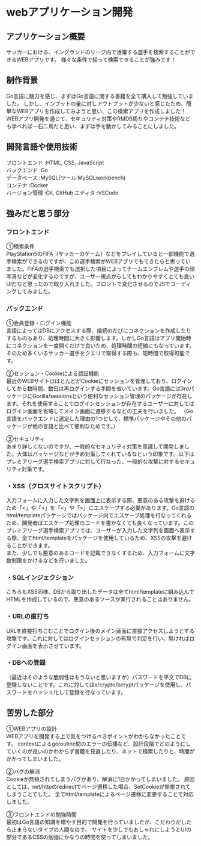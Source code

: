 # webアプリケーション開発

## アプリケーション概要
サッカーにおける、イングランドのリーグ内で活躍する選手を検索することができるWEBアプリです。
様々な条件で絞って検索できることが強みです！

## 制作背景
Go言語に魅力を感じ、まずはGo言語に関する書籍を全て購入して勉強していました。
しかし、インプットの量に対しアウトプットが少ないと感じたため、簡単なWEBアプリを作成してみようと思い、この検索アプリを作成しました！
WEBアプリ開発を通じて、セキュリティ対策やRMDB周りやコンテナ技術なども学べれば一石二鳥だと思い、まずは手を動かしてみることにしました。

## 開発言語や使用技術
フロントエンド  :HTML, CSS, JavaScript  
バックエンド    :Go  
データベース    :MySQL(ツール:MySQLworkbench)  
コンテナ       :Docker  
バージョン管理  :Git, GitHub
エディタ       :VSCode

## 強みだと思う部分
### フロントエンド
①検索条件  
PlayStation5のFIFA（サッカーのゲーム）などをプレイしていると一部機能で選手検索ができるのですが、この選手検索がWEBアプリでもできたらと思っていました。FIFAの選手検索でも選択した項目によってチームエンブレムや選手の顔写真などが変化するのですが、ユーザー視点からしてもわかりやすくとても良いUIだなと思ったので取り入れました。フロントで変化させるのでJSでコーディングしてみました。

### バックエンド
①会員登録・ログイン機能  
言語によってはDBにアクセスする際、接続のたびにコネクションを作成したりするものもあり、処理時間に大きく影響します。しかしGo言語はアプリ開始時にコネクションを一度開くだけで良いため、処理時間の短縮にもなっています。そのため多くいるサッカー選手をクエリで取得する際も、短時間で取得可能です。

②セッション・Cookieによる認証機能  
最近のWEBサイトはほとんどがCookieにセッションを管理しており、ログインしてから数時間、数日は再ログインする手間を省いています。Go言語には3rdパッケージにGorilla/sessionsという便利なセッション管理のパッケージが存在します。それを使用することでログインセッションが存在するユーザーに対してはログイン画面を省略してメイン画面に遷移するなどの工夫を行いました。
（Go言語をバックエンドに選定した理由の1つとして、標準パッケージやその他のパッケージが他の言語と比べて便利なためです。）

③セキュリティ  
あまり詳しくないのですが、一般的なセキュリティ対策を意識して開発しました。大体はパッケージなどが予め対策してくれているなという印象です。以下はプレミアリーグ選手検索アプリに対して行なった、一般的な攻撃に対するセキュリティ対策です。  
  
### ・XSS（クロスサイトスクリプト）  
入力フォームに入力した文字列を画面上に表示する際、悪意のある攻撃を避けるため「<」や「>」を「&lt;」や「&gt;」にエスケープする必要があります。Go言語のhtml/templateパッケージではパッケージ内でエスケープ処理を行なってくれるため、開発者はエスケープ処理のコードを書かなくても良くなっています。このプレミアリーグ選手検索アプリでは、ユーザーが入力した文字列を画面へ表示する際、全てhtml/templateをパッケージを使用しているため、XSSの攻撃を避けることができます。  
また、少しでも悪意のあるコードを記載できなくするため、入力フォームに文字数制限をかけるなどを行いました。

### ・SQLインジェクション
こちらもXSS同様、DBから取り出したデータは全てhtml/templateに組み込んでHTMLを作成しているので、悪意のあるソースが実行されることはありません。

### ・URLの直打ち
URLを直接打ちこむことでログイン後のメイン画面に直接アクセスしようとする攻撃です。これに対してはログインセッションの有無で判定を行い、無ければログイン画面を表示させています。

### ・DBへの登録
（最近はそのような脆弱性はもうないと思いますが）パスワードを平文でDBに登録しないことです。これに対してはx/crypto/bcryptパッケージを使用し、パスワードをハッシュ化して登録を行なっています。

## 苦労した部分
①WEBアプリの設計  
WEBアプリを開発する上で気をつけるべきポイントがわからなかったことです。
contextによるgoroutine間のエラーの伝播など、設計段階でどのようにしていくのが良いのかわからず書籍を見直したり、ネットで検索したりと、時間がかかってしまいました。

②バグの解消  
Cookieが無視されてしまうバグがあり、解消に1日かかってしまいました。
原因としては、net/httpのredirectでページ遷移した場合、SetCookieが無視されてしまうことでした。
全てhtml/templateによるページ遷移に変更することで対応しました。

③フロントエンドの勉強時間  
最初はGo言語の知識を増やす目的で開発を行っていましたが、こだわりだしたら止まらないタイプの人間なので、
サイトを少しでもおしゃれにしようとUIの部分であるCSSの勉強にかなりの時間を使ってしまいました。